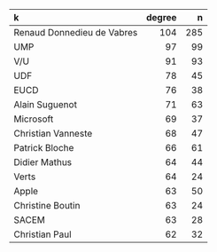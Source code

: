 |k                          | degree|   n|
|:--------------------------|------:|---:|
|Renaud Donnedieu de Vabres |    104| 285|
|UMP                        |     97|  99|
|V/U                        |     91|  93|
|UDF                        |     78|  45|
|EUCD                       |     76|  38|
|Alain Suguenot             |     71|  63|
|Microsoft                  |     69|  37|
|Christian Vanneste         |     68|  47|
|Patrick Bloche             |     66|  61|
|Didier Mathus              |     64|  44|
|Verts                      |     64|  24|
|Apple                      |     63|  50|
|Christine Boutin           |     63|  24|
|SACEM                      |     63|  28|
|Christian Paul             |     62|  32|

